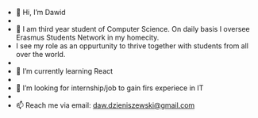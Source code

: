 - 👋 Hi, I’m Dawid
- 
- 👀 I am third year student of Computer Science. On daily basis I oversee Erasmus Students Network in my homecity. 
- I see my role as an oppurtunity to thrive together with students from all over the world.
- 
- 🌱 I’m currently learning React
- 
- 💞️ I’m looking for internship/job to gain firs experiece in IT 
- 
- 📫 Reach me via email: daw.dzieniszewski@gmail.com

<!---
RayIIe/RayIIe is a ✨ special ✨ repository because its `README.md` (this file) appears on your GitHub profile.
You can click the Preview link to take a look at your changes.
--->
